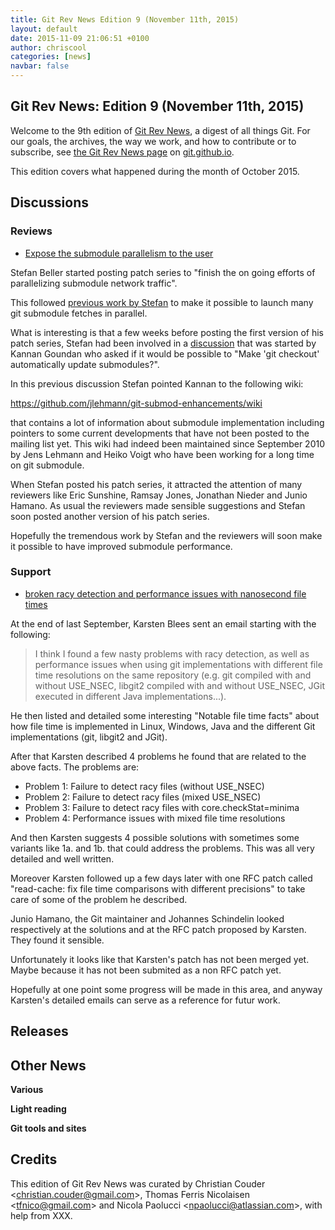 ```yaml
---
title: Git Rev News Edition 9 (November 11th, 2015)
layout: default
date: 2015-11-09 21:06:51 +0100
author: chriscool
categories: [news]
navbar: false
---
```


## Git Rev News: Edition 9 (November 11th, 2015)

Welcome to the 9th edition of [Git Rev News](http://git.github.io/rev_news/rev_news.html),
a digest of all things Git. For our goals, the archives, the way we work, and how to contribute or to
subscribe, see [the Git Rev News page](http://git.github.io/rev_news/rev_news.html) on [git.github.io](http://git.github.io).

This edition covers what happened during the month of October 2015.

## Discussions

<!---
### General
-->

### Reviews

* [Expose the submodule parallelism to the user](http://thread.gmane.org/gmane.comp.version-control.git/280284)

Stefan Beller started posting patch series to "finish the on going
efforts of parallelizing submodule network traffic".

This followed
[previous work by Stefan](http://thread.gmane.org/gmane.comp.version-control.git/277705/)
to make it possible to launch many git submodule fetches in parallel.

What is interesting is that a few weeks before posting the first
version of his patch series, Stefan had been involved in a
[discussion](http://thread.gmane.org/gmane.comp.version-control.git/279712/)
that was started by Kannan Goundan who asked if it would be possible
to "Make 'git checkout' automatically update submodules?".

In this previous discussion Stefan pointed Kannan to the following wiki:

https://github.com/jlehmann/git-submod-enhancements/wiki

that contains a lot of information about submodule implementation
including pointers to some current developments that have not been
posted to the mailing list yet. This wiki had indeed been maintained
since September 2010 by Jens Lehmann and Heiko Voigt who have been
working for a long time on git submodule.

When Stefan posted his patch series, it attracted the attention of
many reviewers like Eric Sunshine, Ramsay Jones, Jonathan Nieder and
Junio Hamano. As usual the reviewers made sensible suggestions and
Stefan soon posted another version of his patch series.

Hopefully the tremendous work by Stefan and the reviewers will soon
make it possible to have improved submodule performance.

### Support

* [broken racy detection and performance issues with nanosecond file times](http://thread.gmane.org/gmane.comp.version-control.git/278683)

At the end of last September, Karsten Blees sent an email starting
with the following:

> I think I found a few nasty problems with racy detection, as well as
> performance issues when using git implementations with different file
> time resolutions on the same repository (e.g. git compiled with and
> without USE_NSEC, libgit2 compiled with and without USE_NSEC, JGit
> executed in different Java implementations...).

He then listed and detailed some interesting "Notable file time facts"
about how file time is implemented in Linux, Windows, Java and the
different Git implementations (git, libgit2 and JGit).

After that Karsten described 4 problems he found that are related to
the above facts. The problems are:

- Problem 1: Failure to detect racy files (without USE_NSEC)
- Problem 2: Failure to detect racy files (mixed USE_NSEC)
- Problem 3: Failure to detect racy files with core.checkStat=minima
- Problem 4: Performance issues with mixed file time resolutions

And then Karsten suggests 4 possible solutions with sometimes some
variants like 1a. and 1b. that could address the problems. This was
all very detailed and well written.

Moreover Karsten followed up a few days later with one RFC patch
called "read-cache: fix file time comparisons with different
precisions" to take care of some of the problem he described.

Junio Hamano, the Git maintainer and Johannes Schindelin looked
respectively at the solutions and at the RFC patch proposed by
Karsten. They found it sensible.

Unfortunately it looks like that Karsten's patch has not been merged
yet. Maybe because it has not been submited as a non RFC patch yet.

Hopefully at one point some progress will be made in this area, and
anyway Karsten's detailed emails can serve as a reference for futur
work.

## Releases


## Other News

__Various__


__Light reading__


__Git tools and sites__


## Credits

This edition of Git Rev News was curated by Christian Couder &lt;<christian.couder@gmail.com>&gt;,
Thomas Ferris Nicolaisen &lt;<tfnico@gmail.com>&gt; and Nicola Paolucci &lt;<npaolucci@atlassian.com>&gt;,
with help from XXX.
